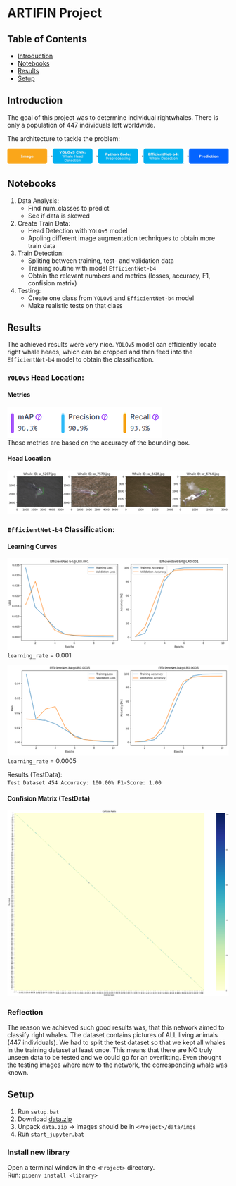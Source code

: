 # ARTIFIN Project

## Table of Contents  
- [Introduction](#introduction)
- [Notebooks](#notebooks)
- [Results](#results)
- [Setup](#setup)

## Introduction
The goal of this project was to determine individual rightwhales. There is only a population of 447 individuals left worldwide.

The architecture to tackle the problem:

![Flow](./_doc/resources/Flow.png)

## Notebooks

1. Data Analysis:  
    - Find num_classes to predict
    - See if data is skewed
2. Create Train Data: 
    - Head Detection with `YOLOv5` model
    - Appling different image augmentation techniques to obtain more train data
3. Train Detection:
    - Spliting between training, test- and validation data
    - Training routine with model `EfficientNet-b4`
    - Obtain the relevant numbers and metrics (losses, accuracy, F1, confision matrix)
4. Testing:
    - Create one class from `YOLOv5` and `EfficientNet-b4` model
    - Make realistic tests on that class

## Results
The achieved results were very nice. `YOLOv5` model can efficiently locate right whale heads, which can be cropped and then feed into the `EfficientNet-b4` model to obtain the classification.

### `YOLOv5` Head Location:

#### Metrics  
![Flow](./_doc/resources/Roboflow_Stats.png)  
Those metrics are based on the accuracy of the bounding box.

#### Head Location
![Flow](./_doc/resources/Roboflow.png)

### `EfficientNet-b4` Classification:

#### Learning Curves
![Flow](./_doc/resources/LR1e-3.png)
`learning_rate` = 0.001

![Flow](./_doc/resources/LR5e-5.png)
`learning_rate` = 0.0005

Results (TestData):  
`Test Dataset 454 Accuracy: 100.00% F1-Score: 1.00`

#### Confision Matrix (TestData)
![Flow](./_doc/resources/Test_Result_Confusion_Matrix.png)

### Reflection
The reason we achieved such good results was, that this network aimed to classify right whales. The dataset contains pictures of ALL living animals (447 individuals).
We had to split the test dataset so that we kept all whales in the training dataset at least once. This means that there are NO truly unseen data to be tested and we could go for an overfitting. Even thought the testing images where new to the network, the corresponding whale was known.

## Setup

1. Run `setup.bat`
2. Download [data.zip](https://1drv.ms/f/s!Ak9_LVFgcje_hu0DvXKFMZ2eXXHMmg?e=6xAfek)
2. Unpack `data.zip` -> images should be in `<Project>/data/imgs`
3. Run `start_jupyter.bat`

### Install new library

Open a terminal window in the `<Project>` directory.  
Run: `pipenv install <library>`
